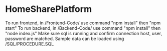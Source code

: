 # HomeSharePlatform

To run frontend, in /Frontend-Code/ use command "npm install" then "npm start"
To run backend, in /Backend-Code/ use command "npm install" then "node index.js"
Make sure sql is running and confirm connection host, user, password are matched.
Sample data can be loaded using /SQL/PROCEDURE.SQL